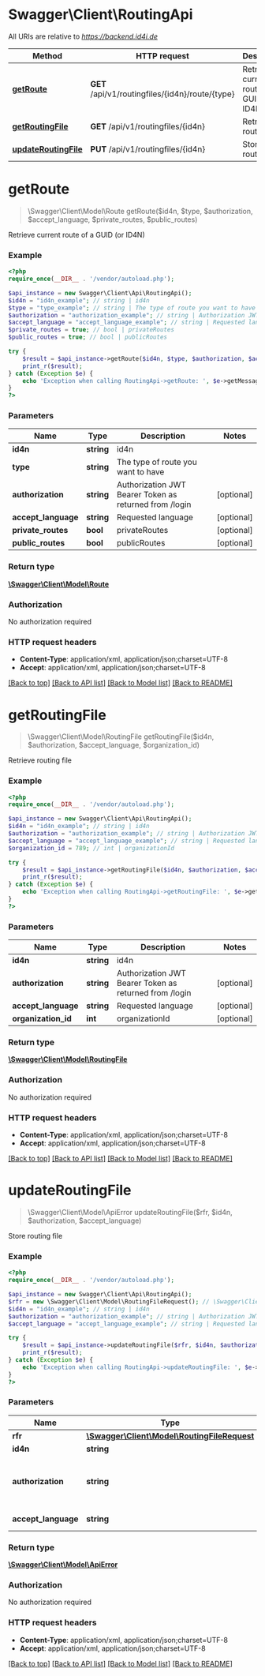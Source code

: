 # Swagger\Client\RoutingApi

All URIs are relative to *https://backend.id4i.de*

Method | HTTP request | Description
------------- | ------------- | -------------
[**getRoute**](RoutingApi.md#getRoute) | **GET** /api/v1/routingfiles/{id4n}/route/{type} | Retrieve current route of a GUID (or ID4N)
[**getRoutingFile**](RoutingApi.md#getRoutingFile) | **GET** /api/v1/routingfiles/{id4n} | Retrieve routing file
[**updateRoutingFile**](RoutingApi.md#updateRoutingFile) | **PUT** /api/v1/routingfiles/{id4n} | Store routing file


# **getRoute**
> \Swagger\Client\Model\Route getRoute($id4n, $type, $authorization, $accept_language, $private_routes, $public_routes)

Retrieve current route of a GUID (or ID4N)

### Example
```php
<?php
require_once(__DIR__ . '/vendor/autoload.php');

$api_instance = new Swagger\Client\Api\RoutingApi();
$id4n = "id4n_example"; // string | id4n
$type = "type_example"; // string | The type of route you want to have
$authorization = "authorization_example"; // string | Authorization JWT Bearer Token as returned from /login
$accept_language = "accept_language_example"; // string | Requested language
$private_routes = true; // bool | privateRoutes
$public_routes = true; // bool | publicRoutes

try {
    $result = $api_instance->getRoute($id4n, $type, $authorization, $accept_language, $private_routes, $public_routes);
    print_r($result);
} catch (Exception $e) {
    echo 'Exception when calling RoutingApi->getRoute: ', $e->getMessage(), PHP_EOL;
}
?>
```

### Parameters

Name | Type | Description  | Notes
------------- | ------------- | ------------- | -------------
 **id4n** | **string**| id4n |
 **type** | **string**| The type of route you want to have |
 **authorization** | **string**| Authorization JWT Bearer Token as returned from /login | [optional]
 **accept_language** | **string**| Requested language | [optional]
 **private_routes** | **bool**| privateRoutes | [optional]
 **public_routes** | **bool**| publicRoutes | [optional]

### Return type

[**\Swagger\Client\Model\Route**](../Model/Route.md)

### Authorization

No authorization required

### HTTP request headers

 - **Content-Type**: application/xml, application/json;charset=UTF-8
 - **Accept**: application/xml, application/json;charset=UTF-8

[[Back to top]](#) [[Back to API list]](../../README.md#documentation-for-api-endpoints) [[Back to Model list]](../../README.md#documentation-for-models) [[Back to README]](../../README.md)

# **getRoutingFile**
> \Swagger\Client\Model\RoutingFile getRoutingFile($id4n, $authorization, $accept_language, $organization_id)

Retrieve routing file

### Example
```php
<?php
require_once(__DIR__ . '/vendor/autoload.php');

$api_instance = new Swagger\Client\Api\RoutingApi();
$id4n = "id4n_example"; // string | id4n
$authorization = "authorization_example"; // string | Authorization JWT Bearer Token as returned from /login
$accept_language = "accept_language_example"; // string | Requested language
$organization_id = 789; // int | organizationId

try {
    $result = $api_instance->getRoutingFile($id4n, $authorization, $accept_language, $organization_id);
    print_r($result);
} catch (Exception $e) {
    echo 'Exception when calling RoutingApi->getRoutingFile: ', $e->getMessage(), PHP_EOL;
}
?>
```

### Parameters

Name | Type | Description  | Notes
------------- | ------------- | ------------- | -------------
 **id4n** | **string**| id4n |
 **authorization** | **string**| Authorization JWT Bearer Token as returned from /login | [optional]
 **accept_language** | **string**| Requested language | [optional]
 **organization_id** | **int**| organizationId | [optional]

### Return type

[**\Swagger\Client\Model\RoutingFile**](../Model/RoutingFile.md)

### Authorization

No authorization required

### HTTP request headers

 - **Content-Type**: application/xml, application/json;charset=UTF-8
 - **Accept**: application/xml, application/json;charset=UTF-8

[[Back to top]](#) [[Back to API list]](../../README.md#documentation-for-api-endpoints) [[Back to Model list]](../../README.md#documentation-for-models) [[Back to README]](../../README.md)

# **updateRoutingFile**
> \Swagger\Client\Model\ApiError updateRoutingFile($rfr, $id4n, $authorization, $accept_language)

Store routing file

### Example
```php
<?php
require_once(__DIR__ . '/vendor/autoload.php');

$api_instance = new Swagger\Client\Api\RoutingApi();
$rfr = new \Swagger\Client\Model\RoutingFileRequest(); // \Swagger\Client\Model\RoutingFileRequest | rfr
$id4n = "id4n_example"; // string | id4n
$authorization = "authorization_example"; // string | Authorization JWT Bearer Token as returned from /login
$accept_language = "accept_language_example"; // string | Requested language

try {
    $result = $api_instance->updateRoutingFile($rfr, $id4n, $authorization, $accept_language);
    print_r($result);
} catch (Exception $e) {
    echo 'Exception when calling RoutingApi->updateRoutingFile: ', $e->getMessage(), PHP_EOL;
}
?>
```

### Parameters

Name | Type | Description  | Notes
------------- | ------------- | ------------- | -------------
 **rfr** | [**\Swagger\Client\Model\RoutingFileRequest**](../Model/RoutingFileRequest.md)| rfr |
 **id4n** | **string**| id4n |
 **authorization** | **string**| Authorization JWT Bearer Token as returned from /login | [optional]
 **accept_language** | **string**| Requested language | [optional]

### Return type

[**\Swagger\Client\Model\ApiError**](../Model/ApiError.md)

### Authorization

No authorization required

### HTTP request headers

 - **Content-Type**: application/xml, application/json;charset=UTF-8
 - **Accept**: application/xml, application/json;charset=UTF-8

[[Back to top]](#) [[Back to API list]](../../README.md#documentation-for-api-endpoints) [[Back to Model list]](../../README.md#documentation-for-models) [[Back to README]](../../README.md)


